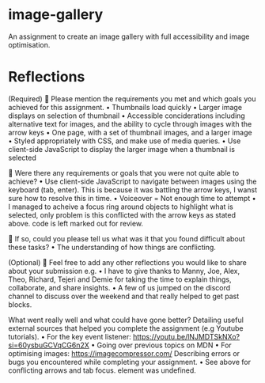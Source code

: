# image-gallery

An assignment to create an image gallery with full accessibility and image optimisation.

# Reflections

(Required)
🎯 Please mention the requirements you met and which goals you achieved for this assignment.
• Thumbnails load quickly
• Larger image displays on selection of thumbnail
• Accessible conciderations including alternative text for images, and the ability to cycle through images with the arrow keys
• One page, with a set of thumbnail images, and a larger image
• Styled appropriately with CSS, and make use of media queries.
• Use client-side JavaScript to display the larger image when a thumbnail is selected

🎯 Were there any requirements or goals that you were not quite able to achieve?
• Use client-side JavaScript to navigate between images using the keyboard (tab, enter). This is because it was battling the arrow keys, I wanst sure how to resolve this in time.
• Voiceover = Not enough time to attempt
• I managed to acheive a focus ring around objects to highlight what is selected, only problem is this conflicted with the arrow keys as stated above. code is left marked out for review.

🎯 If so, could you please tell us what was it that you found difficult about these tasks?
• The understanding of how things are conflicting.

(Optional)
🏹 Feel free to add any other reflections you would like to share about your submission e.g.
• I have to give thanks to Manny, Joe, Alex, Theo, Richard, Tejeri and Demie for taking the time to explain things, collaborate, and share insights.
• A few of us jumped on the discord channel to discuss over the weekend and that really helped to get past blocks.

What went really well and what could have gone better?
Detailing useful external sources that helped you complete the assignment (e.g Youtube tutorials).
• For the key event listener: https://youtu.be/lNJMDTSkNXo?si=60ysbuGCVqCG6n2X
• Going over previous topics on MDN
• For optimising images: https://imagecompressor.com/
Describing errors or bugs you encountered while completing your assignment.
• See above for conflicting arrows and tab focus. element was undefined.

